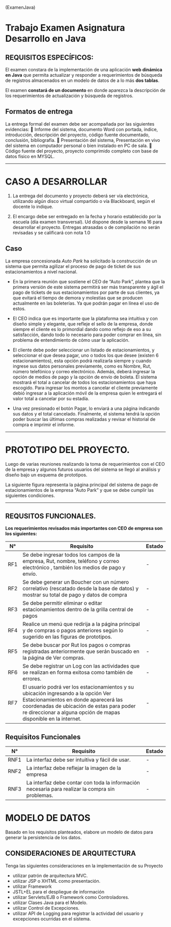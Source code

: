 (ExamenJava)
# Trabajo Examen Asignatura Desarrollo en Java

## REQUISITOS ESPECÍFICOS: 
 
El examen constara de la implementación de una aplicación **web dinámica en Java** que permita actualizar y responder a requerimientos de búsqueda de registros almacenados en un modelo de datos de a lo más **dos tablas**. 
 
El examen **constará de un documento** en donde aparezca la descripción de los requerimientos de actualización y búsqueda de registros. 

 
## Formatos de entrega 
 
La entrega formal del examen debe ser acompañada por las siguientes evidencias:  Informe del sistema, documento Word con portada, índice, introducción, descripción del proyecto, código fuente documentado, conclusión, bibliografía.  Presentación del sistema, Presentación en vivo del sistema en computador personal o bien instalado en PC de sala.  Código fuente del proyecto, proyecto comprimido completo con base de datos físico en MYSQL. 

***

 # CASO A DESARROLLAR  
 
1. La entrega del documento y proyecto deberá ser vía electrónica, utilizando algún disco virtual compartido o vía Blackboard, según el docente lo indique. 
 
2. El encargo debe ser entregado en la fecha y horario establecido por la escuela (día examen transversal). Ud dispone desde la semana 16 para desarrollar el proyecto. Entregas atrasadas o de compilación no serán revisadas y se calificará con nota 1.0 
 
## Caso 
La empresa concesionada *Auto Park* ha solicitado la construcción de un sistema que permita agilizar el proceso de pago de ticket de sus estacionamientos a nivel nacional. 
 
* En la primera reunión que sostiene el CEO de “Auto Park”, plantea que la primera versión de este sistema permitirá ser más transparente y ágil el pago de tickets de sus estacionamientos por parte de sus clientes, ya que evitará el tiempo de demora y molestias que se producen actualmente en las boleterías. Ya que podrán pagar en línea el uso de estos. 
 
* El CEO indica que es importante que la plataforma sea intuitiva y con diseño simple y elegante, que refleje el sello de la empresa, donde siempre el cliente es lo primordial dando como reflejo de eso a su satisfacción, dando todo lo necesario para poder comprar en línea, sin problema de entendimiento de cómo usar la aplicación. 
 
* El cliente debe poder seleccionar un listado de estacionamientos, y seleccionar el que desea pagar, uno o todos los que desee (existen 6 estacionamientos), esta opción podrá realizarla siempre y cuando ingrese sus datos personales previamente, como es Nombre, Rut, número telefónico y correo electrónico. Además, deberá ingresar la opción de medios de pago y la opción de envío de boleta. El sistema mostrará el total a cancelar de todos los estacionamientos que haya escogido. Para ingresar los montos a cancelar el cliente previamente debió ingresar a la aplicación móvil de la empresa quien le entregará el valor total a cancelar por su estadía. 
 
* Una vez presionado el botón Pagar, lo enviará a una página indicando sus datos y el total cancelado. Finalmente, el sistema tendrá la opción poder buscar las últimas compras realizadas y revisar el historial de compra e imprimir el informe. 

*** 
 # PROTOTIPO DEL PROYECTO. 
 
Luego de varias reuniones realizando la toma de requerimientos con el CEO de la empresa y algunos futuros usuarios del sistema se llegó al análisis y diseño bajo un esquema de prototipos. 
 
La siguiente figura representa la página principal del sistema de pago de estacionamientos de la empresa “Auto Park” y que se debe cumplir las siguientes condiciones. 

***

## REQUSITOS FUNCIONALES. 
 
**Los requerimientos revisados más importantes con CEO de empresa son los siguientes:** 

| N° | Requisito | Estado |
| -- | -- | -- |
| RF1 | Se debe ingresar todos los campos de la empresa, Rut, nombre, teléfono y correo electrónico  , también los medios de pago y envío.| - |
| RF2 | Se debe generar un Boucher con un número correlativo (rescatado desde la base de datos) y mostrar su total de pago y datos de compra | - |
| RF3 | Se debe permitir eliminar o editar estacionamientos dentro de la grilla central de pagos | - |
| RF4 | Realice un menú que redirija a la página principal y de compras o pagos anteriores según lo sugerido en las figuras de prototipos. | - |
| RF5 | Se debe buscar por Rut los pagos o compras registradas anteriormente que serán buscado en la página de Ver compras.| - | 
| RF6 | Se debe registrar un Log con las actividades que se realizan en forma exitosa como también de errores.| - | 
| RF7 | El usuario podrá ver los estacionamientos y su ubicación ingresando a la opción Ver Estacionamientos en donde aparecerá las coordenadas de ubicación de estas para poder re direccionar a alguna opción de mapas disponible en la internet. | - | 


 ## Requisitos Funcionales

N° | Requisito | Estado
-- | -- | --
RNF1  | La interfaz debe ser intuitiva y fácil de usar.  | - 
RNF2  | La interfaz debe reflejar la imagen de la empresa| - 
RNF3  | La interfaz debe contar con toda la información necesaria para realizar la compra sin problemas. | -
 
 # MODELO DE DATOS 
 
Basado en los requisitos planteados, elabore un modelo de datos para generar la persistencia de los datos. 
 
## CONSIDERACIONES DE ARQUITECTURA 
 
Tenga las siguientes consideraciones en la implementación de su Proyecto 
 
* utilizar patrón de arquitectura MVC. 
* utilizar JSP o XHTML como presentación. 
* utilizar Framework 
* JSTL+EL para el despliegue de información 
* utilizar Servlets/EJB o Framework  como Controladores. 
* utilizar Clases Java para el Modelo. 
* utilizar Control de Excepciones. 
* utilizar API de Logging para registrar la actividad del usuario y excepciones ocurridas en el sistema.



